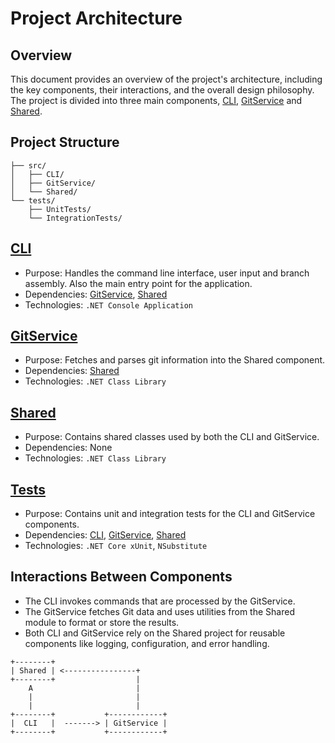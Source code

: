 # Project Architecture

## Overview

This document provides an overview of the project's architecture, including the key components, their interactions, and the overall design philosophy.
The project is divided into three main components, [CLI](./CLI.md), [GitService](./GitService.md) and [Shared](./Shared.md).

## Project Structure
```plaintext
├── src/
│   ├── CLI/
│   ├── GitService/
│   └── Shared/
└── tests/
    ├── UnitTests/
    └── IntegrationTests/
```

## [CLI](./CLI.md)
* Purpose: Handles the command line interface, user input and branch assembly. Also the main entry point for the application.
* Dependencies: [GitService](./GitService.md), [Shared](./Shared.md)
* Technologies: `.NET Console Application`

## [GitService](./GitService.md)
* Purpose: Fetches and parses git information into the Shared component.
* Dependencies: [Shared](./Shared.md)
* Technologies: `.NET Class Library`

## [Shared](./Shared.md)
* Purpose: Contains shared classes used by both the CLI and GitService.
* Dependencies: None
* Technologies: `.NET Class Library`

## [Tests](./Tests.md)
* Purpose: Contains unit and integration tests for the CLI and GitService components.
* Dependencies: [CLI](./CLI.md), [GitService](./GitService.md), [Shared](./Shared.md)
* Technologies: `.NET Core xUnit`, `NSubstitute`

## Interactions Between Components
- The CLI invokes commands that are processed by the GitService.
- The GitService fetches Git data and uses utilities from the Shared module to format or store the results.
- Both CLI and GitService rely on the Shared project for reusable components like logging, configuration, and error handling.

```plaintext
+--------+
| Shared | <----------------+
+--------+                  |
    A                       |
    |                       |
    |                       |
+--------+           +------------+
|  CLI   |  -------> | GitService |
+--------+           +------------+
```